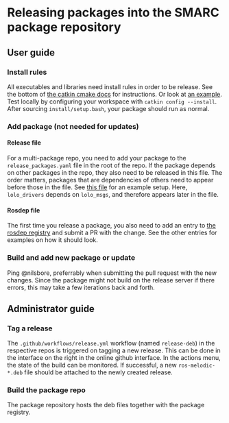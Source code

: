 # Releasing packages into the SMARC package repository

## User guide

### Install rules

All executables and libraries need install rules in order to be release.
See the bottom of [the catkin cmake docs](http://wiki.ros.org/catkin/CMakeLists.txt) for instructions.
Or look at [an example](https://github.com/smarc-project/sam_stonefish_sim/blob/noetic-devel/CMakeLists.txt).
Test locally by configuring your workspace with `catkin config --install`.
After sourcing `install/setup.bash`, your package should run as normal.

### Add package (not needed for updates)

#### Release file

For a multi-package repo, you need to add your package to the `release_packages.yaml` file in the root of
the repo. If the package depends on other packages in the repo, they also need to be released in this file.
The order matters, packages that are dependencies of others need to appear before those in the file.
See [this file](https://github.com/smarc-project/lolo_common/blob/noetic-devel/release_packages.yaml) for an example setup.
Here, `lolo_drivers` depends on `lolo_msgs`, and therefore appears later in the file.

#### Rosdep file

The first time you release a package, you also need to add an
entry to [the rosdep registry](https://github.com/smarc-project/rosinstall/blob/master/rosdep/melodic/smarc.yaml)
and submit a PR with the change. See the other entries for examples on how it should look.

### Build and add new package or update

Ping @nilsbore, preferrably when submitting the pull request with the new changes.
Since the package might not build on the release server if there errors, this may take a few iterations back and forth.

## Administrator guide

### Tag a release

The `.github/workflows/release.yml` workflow (named `release-deb`) in the respective repos
is triggered on tagging a new release. This can be done in the interface on the right in the online github interface.
In the actions menu, the state of the build can be monitored. If successful, a new `ros-melodic-*.deb` file should
be attached to the newly created release.

### Build the package repo

The package repository hosts the deb files together with the package registry.
